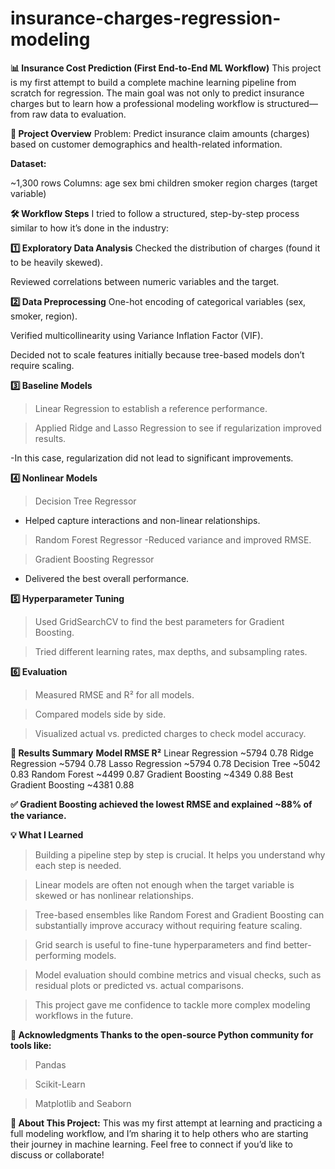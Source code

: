 # insurance-charges-regression-modeling

**📊 Insurance Cost Prediction (First End-to-End ML Workflow)**
This project is my first attempt to build a complete machine learning pipeline from scratch for regression.
The main goal was not only to predict insurance charges but to learn how a professional modeling workflow is structured—from raw data to evaluation.

**📂 Project Overview**
Problem:
Predict insurance claim amounts (charges) based on customer demographics and health-related information.

**Dataset:**

~1,300 rows
Columns:
age
sex
bmi
children
smoker
region
charges (target variable)

**🛠️ Workflow Steps**
I tried to follow a structured, step-by-step process similar to how it’s done in the industry:

**1️⃣ Exploratory Data Analysis**
Checked the distribution of charges (found it to be heavily skewed).

Reviewed correlations between numeric variables and the target.

**2️⃣ Data Preprocessing**
One-hot encoding of categorical variables (sex, smoker, region).

Verified multicollinearity using Variance Inflation Factor (VIF).

Decided not to scale features initially because tree-based models don’t require scaling.

**3️⃣ Baseline Models**
> Linear Regression to establish a reference performance.

> Applied Ridge and Lasso Regression to see if regularization improved results.

-In this case, regularization did not lead to significant improvements.

**4️⃣ Nonlinear Models**
> Decision Tree Regressor
- Helped capture interactions and non-linear relationships.

> Random Forest Regressor
-Reduced variance and improved RMSE.

> Gradient Boosting Regressor
- Delivered the best overall performance.

**5️⃣ Hyperparameter Tuning**
> Used GridSearchCV to find the best parameters for Gradient Boosting.

> Tried different learning rates, max depths, and subsampling rates.

**6️⃣ Evaluation**
> Measured RMSE and R² for all models.

> Compared models side by side.

> Visualized actual vs. predicted charges to check model accuracy.

**🚀 Results Summary**
**Model          	RMSE	 R²**
Linear Regression	~5794	0.78
Ridge Regression	~5794	0.78
Lasso Regression	~5794	0.78
Decision Tree	    ~5042	0.83
Random Forest	    ~4499	0.87
Gradient Boosting	~4349	0.88
Best Gradient Boosting	~4381	0.88

**✅ Gradient Boosting achieved the lowest RMSE and explained ~88% of the variance.**

**💡 What I Learned**
> Building a pipeline step by step is crucial. It helps you understand why each step is needed.

> Linear models are often not enough when the target variable is skewed or has nonlinear relationships.

> Tree-based ensembles like Random Forest and Gradient Boosting can substantially improve accuracy without requiring feature scaling.

> Grid search is useful to fine-tune hyperparameters and find better-performing models.

> Model evaluation should combine metrics and visual checks, such as residual plots or predicted vs. actual comparisons.

> This project gave me confidence to tackle more complex modeling workflows in the future.

**🤝 Acknowledgments
Thanks to the open-source Python community for tools like:**

> Pandas

>Scikit-Learn

>Matplotlib and Seaborn

**🙌 About This Project:**
This was my first attempt at learning and practicing a full modeling workflow, and I’m sharing it to help others who are starting their journey in machine learning.
Feel free to connect if you’d like to discuss or collaborate!
